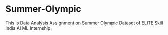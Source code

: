 # Summer-Olympic
This is Data Analysis Assignment on Summer Olympic Dataset of ELITE Skill India AI ML Internship.
